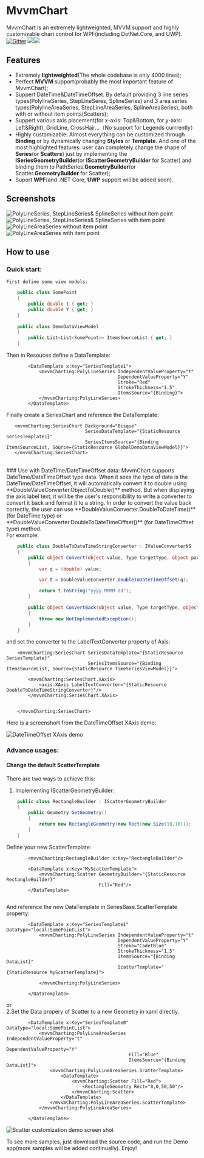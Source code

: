 # MvvmChart
MvvmChart is an extremely lightweighted, MVVM support and highly customizable chart control for WPF(including DotNet.Core, and UWP).</br>
[![Gitter](https://badges.gitter.im/MvvmChart/community.svg)](https://gitter.im/MvvmChart/community?utm_source=badge&utm_medium=badge&utm_campaign=pr-badge)
![](https://img.shields.io/badge/license-MIT-green)![](https://img.shields.io/badge/support-WPF-brightgreen)


## Features
* Extremely **lightweighted**(The whole codebase is only 4000 lines);
* Perfect **MVVM** support(probably the most important feature of MvvmChart);
* Suppert DateTime&DateTimeOffset. By default providing 3 line series types(PolylineSeries, StepLineSeres, SplineSeries) and 3 area series types(PolylineAreaSeries, StepLineAreaSeries, SplineAreaSeries), both with or without item points(Scatters);
* Suppert various axis placement(for x-axis: Top&Bottom, for y-axis: Left&Right), GridLine, CrossHair...（No support for Legends currrently）
* Highly customizable: Almost everything can be customized through **Binding** or by dynamically changing **Styles** or **Template**. And one of the most highlighted features: user can completely change the shape of **Series**(or **Scatters**) just by implementing the **ISeriesGeometryBuilder**(or **IScatterGeometryBuilder** for Scatter) and binding them to PathSeries.**GeometryBuilder**(or Scatter.**GeometryBuilder** for Scatter);
* Suport **WPF**(and .NET Core, **UWP** support will be added soon).

## Screenshots
![PolyLineSeries, StepLineSeries& SplineSeries without item point](https://github.com/zenjia/MvvmChart/blob/master/Images/withoutdot2.PNG)
![PolyLineSeries, StepLineSeries& SplineSeries with item point](https://github.com/zenjia/MvvmChart/blob/master/Images/withdot2.PNG)
![PolyLineAreaSeries without item point](https://github.com/zenjia/MvvmChart/blob/master/Images/areaWithoutDot.PNG)
![PolyLineAreaSeries with item point](https://github.com/zenjia/MvvmChart/blob/master/Images/areaWithDot.PNG)

## How to use
### Quick start:
    First define some view models:
```c#
    public class SomePoint
    {
        public double t { get; }
        public double Y { get; }
    }
    
    public class DemoDataViewModel 
    {
        public List<List<SomePoint>> ItemsSourceList { get; }
    }
```
  Then in Resouces define a DataTemplate:
```Xaml
        <DataTemplate x:Key="SeriesTemplate1">
            <mvvmCharting:PolyLineSeries IndependentValueProperty="t"
                                         DependentValueProperty="Y"
                                         Stroke="Red"
                                         StrokeThickness="1.5"
                                         ItemsSource="{Binding}">
            </mvvmCharting:PolyLineSeries>
        </DataTemplate>
 ```
  Finally create a SeriesChart and reference the DataTemplate:
 ```Xaml    
    <mvvmCharting:SeriesChart Background="Bisque"
                              SeriesDataTemplate="{StaticResource SeriesTemplate1}"
                              SeriesItemsSource="{Binding ItemsSourceList, Source={StaticResource GlobalDemoDataViewModel}}">
    </mvvmCharting:SeriesChart>
```
</br>
### Use with DateTime/DateTimeOffset data:
MvvmChart supports DateTime/DateTimeOffset type data. When it sees the type of data is the DateTime/DateTimeOffset, it will automatically convert it to double using **DoubleValueConverter.ObjectToDouble()** method. But when displaying the axis label text, it will be the user's responsibility to write a converter to convert it back and format it to a string. In order to convert the value back correctly, the user can use  **DoubleValueConverter.DoubleToDateTime()**(for DateTime type) or **DoubleValueConverter.DoubleToDateTimeOffset()** (for DateTimeOffset type) method. </br>
For example:</br>

```c#
    public class DoubleToDateTimeStringConverter : IValueConverterNS
    {
        public object Convert(object value, Type targetType, object parameter, CultureInfo culture)
        {
            var q = (double) value;

            var t = DoubleValueConverter.DoubleToDateTimeOffset(q);

            return t.ToString("yyyy MMMM dd");
        }

        public object ConvertBack(object value, Type targetType, object parameter, CultureInfo culture)
        {
            throw new NotImplementedException();
        }
    }
```
and set the converter to the LabelTextConverter property of Axis:
```xaml
    <mvvmCharting:SeriesChart SeriesDataTemplate="{StaticResource SeriesTemplate}"
                              SeriesItemsSource="{Binding ItemsSourceList, Source={StaticResource TimeSeriesViewModel}}">

        <mvvmCharting:SeriesChart.XAxis>
            <axis:XAxis LabelTextConverter="{StaticResource DoubleToDateTimeStringConverter}"/>
        </mvvmCharting:SeriesChart.XAxis>


    </mvvmCharting:SeriesChart>
```
Here is a screenshort from the DateTimeOffset XAxis demo:

![DateTimeOffset XAxis demo](https://github.com/zenjia/MvvmChart/blob/master/Images/DateTimeDemo.PNG)

### Advance usages:
#### Change the default ScatterTemplate
There are two ways to achieve this:
1. Implementing IScatterGeometryBuilder:
```c#
    public class RectangleBuilder : IScatterGeometryBuilder
    {
        public Geometry GetGeometry()
        {
            return new RectangleGeometry(new Rect(new Size(10,10)));
        }
    }
```
Define your new ScatterTemplate:
```xaml
        <mvvmCharting:RectangleBuilder x:Key="RectangleBuilder"/>

        <DataTemplate x:Key="MyScatterTemplate">
            <mvvmCharting:Scatter GeometryBuilder="{StaticResource RectangleBuilder}"
                                  Fill="Red"/>
        </DataTemplate>
                
```
And reference the new DataTemplate in SeriesBase.ScatterTemplate property:

```xaml
        <DataTemplate x:Key="SeriesTemplate1" DataType="local:SomePointList">
            <mvvmCharting:PolyLineSeries IndependentValueProperty="t"
                                         DependentValueProperty="Y"
                                         Stroke="CadetBlue"
                                         StrokeThickness="1.5"
                                         ItemsSource="{Binding DataList}"
                                         ScatterTemplate="{StaticResource MyScatterTemplate}">
  
            </mvvmCharting:PolyLineSeries>

        </DataTemplate>
```

or</br>
2.Set the Data propery of Scatter to a new Geometry in xaml directly.

```xaml
        <DataTemplate x:Key="SeriesTemplate0" DataType="local:SomePointList">
            <mvvmCharting:PolyLineAreaSeries IndependentValueProperty="t"
                                             DependentValueProperty="Y"
                                             Fill="Blue"
                                             ItemsSource="{Binding DataList}">
                <mvvmCharting:PolyLineAreaSeries.ScatterTemplate>
                    <DataTemplate>
                        <mvvmCharting:Scatter Fill="Red">
                            <RectangleGeometry Rect="0,0,50,50"/>
                        </mvvmCharting:Scatter>
                    </DataTemplate>
                </mvvmCharting:PolyLineAreaSeries.ScatterTemplate>
            </mvvmCharting:PolyLineAreaSeries>

        </DataTemplate>
```

![Scatter customization demo screen shot](https://img2020.cnblogs.com/blog/2238515/202012/2238515-20201223140833298-1559993859.png)

To see more samples, just download the source code, and run the Demo app(more samples will be added continually). Enjoy!

